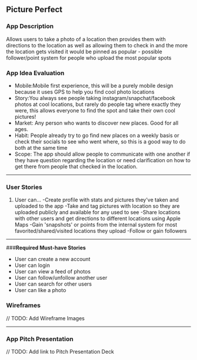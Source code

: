 ## Picture Perfect

### App Description
Allows users to take a photo of a location then provides them with directions to the location as well as 
allowing them to check in and the more the location gets visited it would be pinned as popular - possible follower/point 
system for people who upload the most popular spots
 

### App Idea Evaluation
- Mobile:Mobile first experience, this will be a purely mobile design because it uses GPS to help you find cool photo           locations 
- Story:You always see people taking instagram/snapchat/facebook photos at cool locations, but rarely do people tag where       exactly they were, this allows everyone to find the spot and take their own cool pictures! 
- Market: Any person who wants to discover new places. Good for all ages.
- Habit: People already try to go find new places on a weekly basis or check their socials to see who went where, so this
  is a good way to do both at the same time
- Scope: The app should allow people to communicate with one another if they have question regarding the location or need 
  clarification on how to get there from people that checked in the location.

---

### User Stories
1. User can...
-Create profile with stats and pictures they've taken and uploaded to the app
-Take and tag pictures with location so they are uploaded publicly and available for any used to see
-Share locations with other users and get directions to different locations using Apple Maps
-Gain 'snapshots' or points from the internal system for most favorited/shared/visited locations they upload
-Follow or gain followers

---
###**Required Must-have Stories**

 - User can create a new account 
 - User can login
 - User can view a feed of photos
 - User can follow/unfollow another user
 - User can search for other users
 - User can like a photo
### Wireframes
// TODO: Add Wireframe Images

---

### App Pitch Presentation
// TODO: Add link to Pitch Presentation Deck
